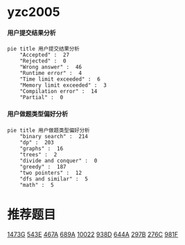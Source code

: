 # yzc2005

<!-- tabs:start -->



#### **用户提交结果分析**

```mermaid
pie title 用户提交结果分析
    "Accepted" :  27
    "Rejected" :  0
    "Wrong answer" :  46
    "Runtime error" :  4
    "Time limit exceeded" :  6
    "Memory limit exceeded" :  3
    "Compilation error" :  14
    "Partial" :  0
```

#### **用户做题类型偏好分析**

```mermaid
pie title 用户做题类型偏好分析
    "binary search" :  214
    "dp" :  203
    "graphs" :  16
    "trees" :  2
    "divide and conquer" :  0
    "greedy" :  187
    "two pointers" :  12
    "dfs and similar" :  5
    "math" :  5
```



<!-- tabs:end -->
# 推荐题目
[1473G](https://codeforces.com/contest/1473/problem/G)
[543E](https://codeforces.com/contest/543/problem/E)
[467A](https://codeforces.com/contest/467/problem/A)
[689A](https://codeforces.com/contest/689/problem/A)
[10022](https://codeforces.com/contest/1002/problem/2)
[938D](https://codeforces.com/contest/938/problem/D)
[644A](https://codeforces.com/contest/644/problem/A)
[297B](https://codeforces.com/contest/297/problem/B)
[276C](https://codeforces.com/contest/276/problem/C)
[981F](https://codeforces.com/contest/981/problem/F)
